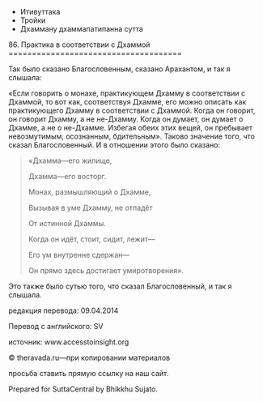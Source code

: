 









* Итивуттака
* Тройки
* Дхамману дхаммапатипанна сутта


86\. Практика в соответствии с Дхаммой
\=\=\=\=\=\=\=\=\=\=\=\=\=\=\=\=\=\=\=\=\=\=\=\=\=\=\=\=\=\=\=\=\=\=\=\=\=



Так было сказано Благословенным, сказано Арахантом, и так я слышала:


«Если говорить о монахе, практикующем Дхамму в соответствии с Дхаммой, то вот как, соответствуя Дхамме, его можно описать как практикующего Дхамму в соответствии с Дхаммой\. Когда он говорит, он говорит Дхамму, а не не\-Дхамму\. Когда он думает, он думает о Дхамме, а не о не\-Дхамме\. Избегая обеих этих вещей, он пребывает невозмутимым, осознанным, бдительным»\. Таково значение того, что сказал Благословенный\. И в отношении этого было сказано:



> «Дхамма—его жилище,  
> 
> Дхамма—его восторг\.  
> 
> Монах, размышляющий о Дхамме,  
> 
> Вызывая в уме Дхамму, не отпадёт  
> 
> От истинной Дхаммы\.  
> 
> Когда он идёт, стоит, сидит, лежит—  
> 
> Его ум внутренне сдержан—  
> 
> Он прямо здесь достигает умиротворения»\.


Это также было сутью того, что сказал Благословенный, и так я слышала\.



редакция перевода: 09\.04\.2014


Перевод с английского: SV


источник: www\.accesstoinsight\.org


© theravada\.ru—при копировании материалов


просьба ставить прямую ссылку на наш сайт\.


Prepared for SuttaCentral by Bhikkhu Sujato\.






